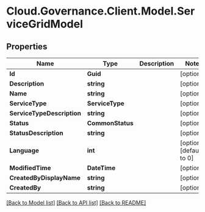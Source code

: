 # Cloud.Governance.Client.Model.ServiceGridModel
## Properties

Name | Type | Description | Notes
------------ | ------------- | ------------- | -------------
**Id** | **Guid** |  | [optional] 
**Description** | **string** |  | [optional] 
**Name** | **string** |  | [optional] 
**ServiceType** | **ServiceType** |  | [optional] 
**ServiceTypeDescription** | **string** |  | [optional] 
**Status** | **CommonStatus** |  | [optional] 
**StatusDescription** | **string** |  | [optional] 
**Language** | **int** |  | [optional] [default to 0]
**ModifiedTime** | **DateTime** |  | [optional] 
**CreatedByDisplayName** | **string** |  | [optional] 
**CreatedBy** | **string** |  | [optional] 

[[Back to Model list]](../README.md#documentation-for-models) [[Back to API list]](../README.md#documentation-for-api-endpoints) [[Back to README]](../README.md)

